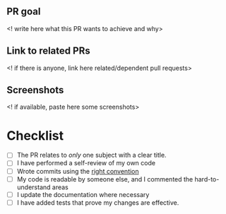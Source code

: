 ## PR goal

<! write here what this PR wants to achieve and why>

## Link to related PRs

<! if there is anyone, link here related/dependent pull requests>

## Screenshots

<! if available, paste here some screenshots>

# Checklist

- [ ] The PR relates to _only_ one subject with a clear title.
- [ ] I have performed a self-review of my own code
- [ ] Wrote commits using the [right convention](https://github.com/tonyghiani/mountain-ui/blob/master/CONTRIBUTING.md#git-commit-messages)
- [ ] My code is readable by someone else, and I commented the hard-to-understand areas
- [ ] I update the documentation where necessary
- [ ] I have added tests that prove my changes are effective.
